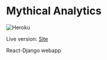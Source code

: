 # Mythical Analytics

![Heroku](https://heroku-badge.herokuapp.com/?app=mythical-analytics&root=admin&style=flat)

Live version: [Site](http://mythical-analytics.herokuapp.com/)

React-Django webapp